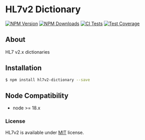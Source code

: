 # HL7v2 Dictionary

[![NPM Version][npm-image]][npm-url]
[![NPM Downloads][downloads-image]][downloads-url]
[![CI Tests][ci-test-image]][ci-test-url]
[![Test Coverage][coveralls-image]][coveralls-url]

## About

HL7 v2.x dictionaries

## Installation

```bash
$ npm install hl7v2-dictionary --save
```

## Node Compatibility

- node >= 18.x

### License

HL7v2 is available under [MIT](LICENSE) license.

[npm-image]: https://img.shields.io/npm/v/hl7v2-dictionary.svg

[npm-url]: https://npmjs.org/package/hl7v2-dictionary

[ci-test-image]: https://github.com/panates/hl7v2/actions/workflows/test.yml/badge.svg

[ci-test-url]: https://github.com/panates/hl7v2/actions/workflows/test.yml

[coveralls-image]: https://img.shields.io/coveralls/panates/hl7v2-dictionary/master.svg

[coveralls-url]: https://coveralls.io/r/panates/hl7v2-dictionary

[downloads-image]: https://img.shields.io/npm/dm/hl7v2-dictionary.svg

[downloads-url]: https://npmjs.org/package/hl7v2-dictionary

[gitter-image]: https://badges.gitter.im/panates/hl7v2-dictionary.svg

[gitter-url]: https://gitter.im/panates/hl7v2-dictionary?utm_source=badge&utm_medium=badge&utm_campaign=pr-badge&utm_content=badge

[dependencies-image]: https://david-dm.org/panates/hl7v2-dictionary/status.svg

[dependencies-url]:https://david-dm.org/panates/hl7v2-dictionary

[devdependencies-image]: https://david-dm.org/panates/hl7v2-dictionary/dev-status.svg

[devdependencies-url]:https://david-dm.org/panates/hl7v2-dictionary?type=dev

[quality-image]: http://npm.packagequality.com/shield/hl7v2-dictionary.png

[quality-url]: http://packagequality.com/#?package=hl7v2-dictionary
